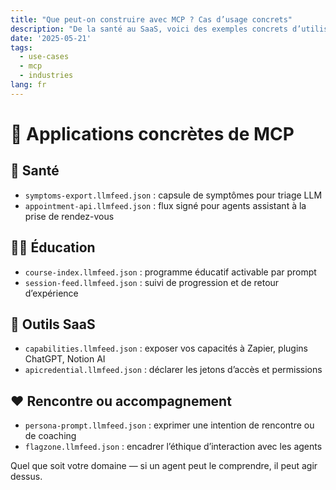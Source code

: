 ```yaml
---
title: "Que peut-on construire avec MCP ? Cas d’usage concrets"
description: "De la santé au SaaS, voici des exemples concrets d’utilisation de MCP et LLMFeed."
date: '2025-05-21'
tags:
  - use-cases
  - mcp
  - industries
lang: fr
---
```


# 🧩 Applications concrètes de MCP

## 🏥 Santé
- `symptoms-export.llmfeed.json` : capsule de symptômes pour triage LLM
- `appointment-api.llmfeed.json` : flux signé pour agents assistant à la prise de rendez-vous

## 🧑‍🏫 Éducation
- `course-index.llmfeed.json` : programme éducatif activable par prompt
- `session-feed.llmfeed.json` : suivi de progression et de retour d’expérience

## 🧰 Outils SaaS
- `capabilities.llmfeed.json` : exposer vos capacités à Zapier, plugins ChatGPT, Notion AI
- `apicredential.llmfeed.json` : déclarer les jetons d’accès et permissions

## ❤️ Rencontre ou accompagnement
- `persona-prompt.llmfeed.json` : exprimer une intention de rencontre ou de coaching
- `flagzone.llmfeed.json` : encadrer l’éthique d’interaction avec les agents

Quel que soit votre domaine — si un agent peut le comprendre, il peut agir dessus.
